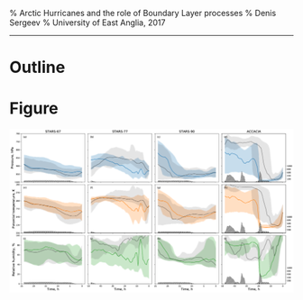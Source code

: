 % Arctic Hurricanes and the role of Boundary Layer processes
% Denis Sergeev
% University of East Anglia, 2017

---

# Outline

# Figure
![](images/bt_median_pres_thta_relh_p0gt850.png)
